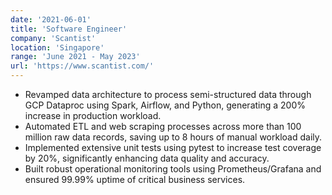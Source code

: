 ```yaml
---
date: '2021-06-01'
title: 'Software Engineer'
company: 'Scantist'
location: 'Singapore'
range: 'June 2021 - May 2023'
url: 'https://www.scantist.com/'
---
```


- Revamped data architecture to process semi-structured data through GCP Dataproc using Spark, Airflow, and Python, generating a 200% increase in production workload.
- Automated ETL and web scraping processes across more than 100 million raw data records, saving up to 8 hours of manual workload daily.
- Implemented extensive unit tests using pytest to increase test coverage by 20%, significantly enhancing data quality and accuracy.
- Built robust operational monitoring tools using Prometheus/Grafana and ensured 99.99% uptime of critical business services.
